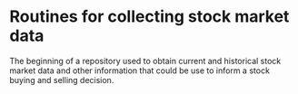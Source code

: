 # Routines for collecting stock market data #

The beginning of a repository used to obtain current and historical stock market
data and other information that could be use to inform a stock buying and
selling decision.
